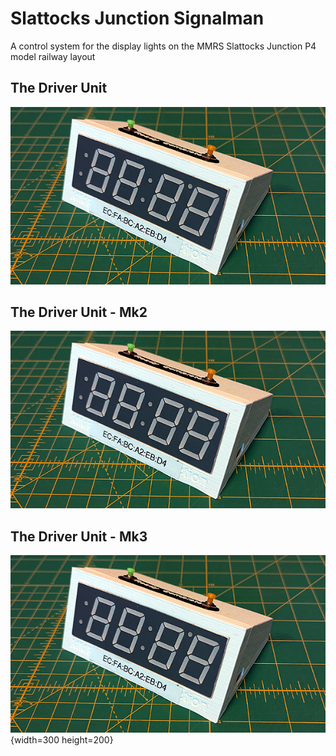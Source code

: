 # Slattocks Junction Signalman
A control system for the display lights on the MMRS Slattocks Junction P4 model railway layout
## The Driver Unit
![Driver unit](https://github.com/WebmasterMMRS/Slattocks_Junction_Signalman/blob/main/driver_unit.png 'The driver unit')

## The Driver Unit - Mk2
![Driver unit](driver_unit.png 'The driver unit')

## The Driver Unit - Mk3
![Driver unit](driver_unit.png 'The driver unit'){width=300 height=200}

